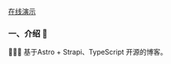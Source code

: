 <!--
 * @Author: zyh
 * @Date: 2023-03-15 10:59:00
 * @LastEditors: zyh
 * @LastEditTime: 2023-03-28 09:05:45
 * @FilePath: /zard-blog/README.md
 * @Description: 
 * 
 * Copyright (c) 2023 by 穿越, All Rights Reserved. 
-->

[在线演示](http://www.pointfree.cn/)

### 一、介绍 📖

🚀🚀🚀 基于Astro + Strapi、TypeScript 开源的博客。
